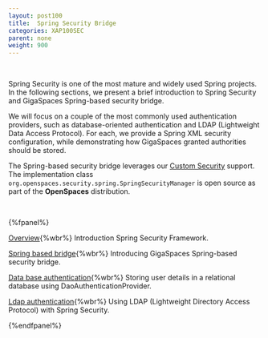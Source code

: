 ```yaml
---
layout: post100
title:  Spring Security Bridge
categories: XAP100SEC
parent: none
weight: 900
---
```


<br>

Spring Security is one of the most mature and widely used Spring projects. In the following sections, we present a brief introduction to Spring Security and GigaSpaces Spring-based security bridge.

We will focus on a couple of the most commonly used authentication providers, such as database-oriented authentication and LDAP (Lightweight Data Access Protocol). For each, we provide a Spring XML security configuration, while demonstrating how GigaSpaces granted authorities should be stored.

The Spring-based security bridge leverages our [Custom Security](./custom-security.html) support. The implementation class `org.openspaces.security.spring.SpringSecurityManager` is open source as part of the **OpenSpaces** distribution.

<br>

{%fpanel%}

[Overview](./introducing-spring-security.html){%wbr%}
Introduction Spring Security Framework.

[Spring based bridge](./gigaspaces-spring-based-security-bridge.html){%wbr%}
Introducing GigaSpaces Spring-based security bridge.

[Data base authentication](./authenticating-against-a-database.html){%wbr%}
Storing user details in a relational database using DaoAuthenticationProvider.

[Ldap authentication](./authenticating-against-an-ldap-repository.html){%wbr%}
Using LDAP (Lightweight Directory Access Protocol) with Spring Security.


{%endfpanel%}



